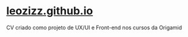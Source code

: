 # [leozizz.github.io](leozizz.github.io)
CV criado como projeto de UX/UI e Front-end nos cursos da Origamid
